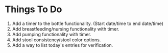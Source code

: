# Things To Do

1. Add a timer to the bottle functionality. (Start date/time to end date/time)
2. Add breastfeeding/nursing functionality with timer.
3. Add pumping functionality with timer.
4. Add stool consistency/stool color options.
5. Add a way to list today's entries for verification.
